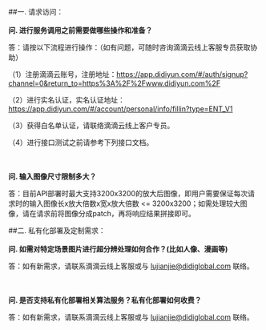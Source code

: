 ##一. 请求访问：
<br/></br>
**问. 进行服务调用之前需要做哪些操作和准备？**

答：请按以下流程进行操作：（如有问题，可随时咨询滴滴云线上客服专员获取协助）

（1）注册滴滴云账号，注册地址：https://app.didiyun.com/#/auth/signup?channel=0&return_to=https%3A%2F%2Fwww.didiyun.com%2F

（2）进行实名认证，实名认证地址：https://app.didiyun.com/#/account/personal/info/fillin?type=ENT_V1

（3）获得白名单认证，请联络滴滴云线上客户专员。

（4）进行接口测试之前请参考下列接口文档。


<br/></br>
**问.  输入图像尺寸限制多大？**

答：目前API部署时最大支持3200x3200的放大后图像，即用户需要保证每次请求时的输入图像长x放大倍数x宽x放大倍数 <= 3200x3200；如需处理较大图像，请在请求前将图像分成patch，再将响应结果拼接即可。


##二. 私有化部署及定制需求：
<br/></br>
**问. 如需对特定场景图片进行超分辨处理如何合作？(比如人像、漫画等)**

答：如有新需求，请联系滴滴云线上客服或与 lujianjie@didiglobal.com 联络。


<br/></br>
**问. 是否支持私有化部署相关算法服务？私有化部署如何收费？**

答：如有新需求，请联系滴滴云线上客服或与 lujianjie@didiglobal.com 联络。

